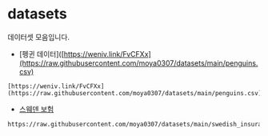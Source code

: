 # datasets
데이터셋 모음입니다.

- [펭귄 데이터]([https://weniv.link/FvCFXx](https://raw.githubusercontent.com/moya0307/datasets/main/penguins.csv)
```
[https://weniv.link/FvCFXx](https://raw.githubusercontent.com/moya0307/datasets/main/penguins.csv)
```
- [스웨덴 보험](https://raw.githubusercontent.com/moya0307/datasets/main/swedish_insurance.csv)
```
https://raw.githubusercontent.com/moya0307/datasets/main/swedish_insurance.csv
```  
